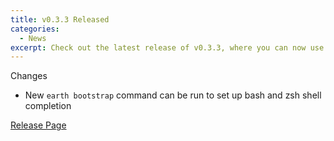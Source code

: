 ```yaml
---
title: v0.3.3 Released
categories:
  - News
excerpt: Check out the latest release of v0.3.3, where you can now use the new `earth bootstrap` command to easily set up bash and zsh shell completion. Don't miss out on this exciting update from Earthly!
---
```


Changes

- New `earth bootstrap` command can be run to set up bash and zsh shell completion

[Release Page](https://github.com/earthly/earthly/releases/tag/v0.3.3)
